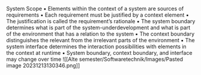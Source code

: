 System Scope 
▪ Elements within the context of a system are sources of requirements 
▪ Each requirement must be justified by a context element
▪ The justification is called the requirement’s rationale
▪ The system boundary determines what is part of the system-underdevelopment and what is part of the environment that has a relation to the system
▪ The context boundary distinguishes the relevant from the irrelevant parts of the environment 
▪ The system interface determines the interaction possibilities with elements in the context at runtime
▪ System boundary, context boundary, and interface may change over time
![[Alte semester/Softwaretechnik/Images/Pasted image 20231213130346.png]]